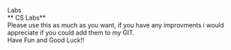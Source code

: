 Labs  
** CS Labs**  
Please use this as much as you want, if you have any improvments i would appreciate if you could add them to my GIT.  
Have Fun and Good Luck!!
